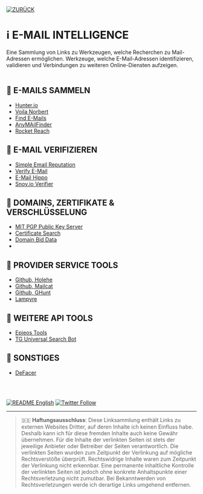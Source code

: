 <div align="left">
  <a href="https://github.com/ot2i7ba/OSINT/"><img alt="ZURÜCK" src="https://img.shields.io/badge/ZURÜCK-lightgrey.svg?style=for-the-badge"></a>
</div>

# ℹ️ E-MAIL INTELLIGENCE
Eine Sammlung von Links zu Werkzeugen, welche Recherchen zu Mail-Adressen ermöglichen. Werkzeuge, welche E-Mail-Adressen identifizieren, validieren und Verbindungen zu weiteren Online-Diensten aufzeigen.
<br/><br/>

## 📑 E-MAILS SAMMELN
- [Hunter.io](https://hunter.io/ "Hunter.io")
- [Voila Norbert](https://www.voilanorbert.com/ "Voila Norbert")
- [Find E-Mails](https://www.findemails.com/ "Find E-Mails")
- [AnyMAilFinder](https://anymailfinder.com/ "AnyMailFinder")
- [Rocket Reach](https://rocketreach.co/ "Rocket Reach")

## 📑 E-MAIL VERIFIZIEREN
- [Simple Email Reputation](https://emailrep.io/ "Simple Email Reputation")
- [Verify E-Mail](https://verify-email.org/ "Verify E-Mail")
- [E-Mail Hippo](https://tools.emailhippo.com/ "E-Mail Hippo")
- [Snov.io Verifier](https://snov.io/email-verifier "Snov.io Verifier")

## 📑 DOMAINS, ZERTIFIKATE & VERSCHLÜSSELUNG
- [MIT PGP Public Key Server](https://pgp.mit.edu/ "MIT PGP Public Key Server")
- [Certificate Search](https://crt.sh/ "Certificate Search")
- [Domain Bid Data](https://domainbigdata.com/ "Domain Big Data")
- 
## 📑 PROVIDER SERVICE TOOLS
- [Github, Holehe](https://github.com/megadose/holehe "Github, Holehe")
- [Github, Mailcat](https://github.com/sharsil/mailcat "Github, Mailcat")
- [Github, GHunt](https://github.com/mxrch/ghunt "Github, GHunt")
- [Lampyre](https://lampyre.io/ "Lampyre.io")

## 📑 WEITERE API TOOLS
- [Epieos Tools](https://tools.epieos.com/ "Epieos Tools")
- [TG Universal Search Bot](https://t.me/UniversalSearchBot/ "TG Universal Search Bot")

## 📑 SONSTIGES
- [DeFacer](https://defacer.id/ "DeFacer")

<br/><br/>
<div align="left">
  <a href="https://github.com/ot2i7ba/OSINT/blob/main/en/README.md"><img alt="README English" src="https://img.shields.io/badge/README-English-lightgrey.svg?style=for-the-badge"></a>
  <a href="https://twitter.com/intent/follow?screen_name=ot2i7ba"><img alt="Twitter Follow" src="https://img.shields.io/twitter/follow/ot2i7ba?logo=twitter&logoColor=white&style=for-the-badge"></a>
</div>

---
> :de: **Haftungsausschluss**: Diese Linksammlung enthält Links zu externen Websites Dritter, auf deren Inhalte ich keinen Einfluss habe. Deshalb kann ich für diese fremden Inhalte auch keine Gewähr übernehmen. Für die Inhalte der verlinkten Seiten ist stets der jeweilige Anbieter oder Betreiber der Seiten verantwortlich. Die verlinkten Seiten wurden zum Zeitpunkt der Verlinkung auf mögliche Rechtsverstöße überprüft. Rechtswidrige Inhalte waren zum Zeitpunkt der Verlinkung nicht erkennbar. Eine permanente inhaltliche Kontrolle der verlinkten Seiten ist jedoch ohne konkrete Anhaltspunkte einer Rechtsverletzung nicht zumutbar. Bei Bekanntwerden von Rechtsverletzungen werde ich derartige Links umgehend entfernen.
